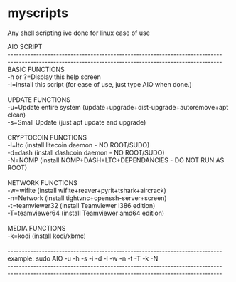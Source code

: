 # myscripts
Any shell scripting ive done for linux ease of use<br>

AIO SCRIPT<br>
---------------------------------------------------------------------------<br>
---------------------------------------------------------------------------<br>
BASIC FUNCTIONS<br>
-h or ?=Display this help screen<br>
-i=Install this script (for ease of use, just type AIO when done.)<br>
<br>
UPDATE FUNCTIONS<br>
-u=Update entire system (update+upgrade+dist-upgrade+autoremove+apt clean)<br>
-s=Small Update (just apt update and upgrade)<br>
<br>
CRYPTOCOIN FUNCTIONS<br>
-l=ltc (install litecoin daemon - NO ROOT/SUDO)<br>
-d=dash (install dashcoin daemon - NO ROOT/SUDO)<br>
-N=NOMP (install NOMP+DASH+LTC+DEPENDANCIES - DO NOT RUN AS ROOT)<br>
<br>
NETWORK FUNCTIONS<br>
-w=wifite (install wifite+reaver+pyrit+tshark+aircrack)<br>
-n=Network (install tightvnc+openssh-server+screen)<br>
-t=teamviewer32 (install Teamviewer i386 edition)<br>
-T=teamviewer64 (install Teamviewer amd64 edition)<br>
<br>
MEDIA FUNCTIONS<br>
-k=kodi (install kodi/xbmc)<br>
<br>
---------------------------------------------------------------------------<br>
example: sudo AIO -u -h -s -i -d -l -w -n -t -T -k -N<br>
---------------------------------------------------------------------------<br>
---------------------------------------------------------------------------<br>
